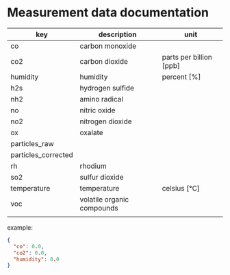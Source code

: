 # Measurement data documentation

| key                 | description                 | unit                      |
|---------------------|-----------------------------|---------------------------|
| co                  | carbon monoxide             |                           |
| co2                 | carbon dioxide              | parts per billion \[ppb\] |
| humidity            | humidity                    | percent \[%\]             |
| h2s                 | hydrogen sulfide            |                           |
| nh2                 | amino radical               |                           |
| no                  | nitric oxide                |                           |
| no2                 | nitrogen dioxide            |                           |
| ox                  | oxalate                     |                           |
| particles_raw       |                             |                           |
| particles_corrected |                             |                           |
| rh                  | rhodium                     |                           |
| so2                 | sulfur dioxide              |                           |
| temperature         | temperature                 | celsius \[°C\]            |
| voc                 | volatile organic compounds  |                           |
|                     |                             |                           |

example:

```json
{
  "co": 0.0,
  "co2": 0.0,
  "humidity": 0.0
}
```